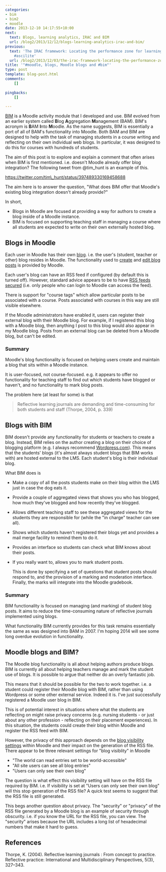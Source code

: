 ```yaml
---
categories:
- bim
- bim2
- moodle
date: 2013-12-10 14:17:55+10:00
next:
  text: Blogs, learning analytics, IRAC and BIM
  url: /blog2/2013/12/12/blogs-learning-analytics-irac-and-bim/
previous:
  text: 'The IRAC framework: Locating the performance zone for learning analytics
    #ascilite'
  url: /blog2/2013/12/03/the-irac-framework-locating-the-performance-zone-for-learning-analytics-ascilite/
title: '"#moodle, blogs, Moodle blogs and #bim"'
type: post
template: blog-post.html
comments:
    []
    
pingbacks:
    []
    
---
```

[BIM](/blog2/research/bam-blog-aggregation-management/) is a Moodle activity module that I developed and use. BIM evolved from an earlier system called **B**log **A**ggregation **M**anagement (BAM). BIM's acronym is **B**AM **I**nto **M**oodle. As the name suggests, BIM is essentially a port of all of BAM's functionality into Moodle. Both BAM and BIM are designed to help with the task of managing students in a course writing and reflecting on their own individual web blogs. In particular, it was designed to do this for courses with hundreds of students.

The aim of this post is to explore and explain a comment that often arises when BIM is first mentioned. i.e. doesn't Moodle already offer blog integration? The following tweet from @tim\_hunt is an example of this.

https://twitter.com/tim\_hunt/status/397489330169458688

The aim here is to answer the question, "What does BIM offer that Moodle's existing blog integration doesn't already provide?"

In short,

- Blogs in Moodle are focused at providing a way for authors to create a blog inside of a Moodle instance.
- BIM is focused on supporting teaching staff in managing a course where all students are expected to write on their own externally hosted blog.

## Blogs in Moodle

Each user in Moodle has their own [blog](http://docs.moodle.org/24/en/Blogs). i.e. the user's (student, teacher or other) blog resides in Moodle. The functionality used to [create](http://docs.moodle.org/25/en/Using_Blogs#Adding_a_blog_entry) and [edit blog posts](http://docs.moodle.org/25/en/Using_Blogs#Editing_a_blog_entry) is provided by Moodle.

Each user's blog can have an RSS feed if configured (by default this is turned off). However, standard advice appears to be to have [RSS feeds secured](http://docs.moodle.org/dev/Blogs#Secure_RSS_feeds) (i.e. only people who can login to Moodle can access the feed).

There is support for "course tags" which allow particular posts to be associated with a course. Posts associated with courses in this way are still visible elsewhere.

If the Moodle administrators have enabled it, users can register their external blog with their Moodle blog. For example, if I registered this blog with a Moodle blog, then anything I post to this blog would also appear in my Moodle blog. Posts from an external blog can be deleted from a Moodle blog, but can't be edited.

### Summary

Moodle's blog functionality is focused on helping users create and maintain a blog that sits within a Moodle instance.

It is user-focused, not course-focused. e.g. it appears to offer no functionality for teaching staff to find out which students have blogged or haven't, and no functionality to mark blog posts.

The problem here (at least for some) is that

> Reflective learning journals are demanding and time-consuming for both students and staff (Thorpe, 2004, p. 339)

## Blogs with BIM

BIM doesn't provide any functionality for students or teachers to create a blog. Instead, BIM relies on the author creating a blog on their choice of blogging platform (e.g. I always recommend [Wordpress.com](http://wordpress.com/)). This means that the students' blogs (it's almost always student blogs that BIM works with) are hosted external to the LMS. Each student's blog is their individual blog.

What BIM does is

- Make a copy of all the posts students make on their blog within the LMS just in case the dog eats it.
- Provide a couple of aggregated views that shows you who has blogged, how much they've blogged and how recently they've blogged.
- Allows different teaching staff to see these aggregated views for the students they are responsible for (while the "in charge" teacher can see all).
- Shows which students haven't registered their blogs yet and provides a mail merge facility to remind them to do it.
- Provides an interface so students can check what BIM knows about their posts.
- If you really want to, allows you to mark student posts.
    
    This is done by specifying a set of questions that student posts should respond to, and the provision of a marking and moderation interface. Finally, the marks will integrate into the Moodle gradebook.
    

### Summary

BIM functionality is focused on managing (and marking) of student blog posts. It aims to reduce the time-consuming nature of reflective journals implemented using blogs.

What functionality BIM currently provides for this task remains essentially the same as was designed into BAM in 2007. I'm hoping 2014 will see some long overdue evolution in functionality.

## Moodle blogs and BIM?

The Moodle blog functionality is all about helping authors produce blogs. BIM is currently all about helping teachers manage and mark the student use of blogs. It is possible to argue that neither do an overly fantastic job.

This means that it should be possible for the two to work together. i.e. a student could register their Moodle blog with BIM, rather than using Wordpress or some other external service. Indeed it is. I've just successfully registered a Moodle user blog in BIM.

This is of potential interest in situations where what the students are reflecting on might raise privacy concerns (e.g. nursing students - or just about any other profession - reflecting on their placement experiences). In this situation, the students could create their blog within Moodle and register the RSS feed with BIM.

However, the privacy of this approach depends on the [blog visibility settings](http://docs.moodle.org/24/en/Blog_settings#Blog_visibility) within Moodle and their impact on the generation of the RSS file. There appear to be three relevant settings for "blog visiblity" in Moodle

- "The world can read entries set to be world-accessible"
- "All site users can see all blog entries"
- "Users can only see their own blog"

The question is what effect this visibility setting will have on the RSS file required by BIM. i.e. If visibility is set at "Users can only see their own blog" will this stop generation of the RSS file? A quick test seems to suggest that the RSS file is still generated.

This begs another question about privacy. The "security" or "privacy" of the RSS file generated by a Moodle blog is an example of security through obscurity. i.e. if you know the URL for the RSS file, you can view. The "security" arises because the URL includes a long list of hexadecimal numbers that make it hard to guess.

## References

Thorpe, K. (2004). Reflective learning journals : From concept to practice. Reflective practice: International and Multidisciplinary Perspectives, 5(3), 327–343.
